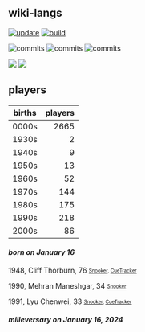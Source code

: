 ## wiki-langs
[![update](https://github.com/dreamerminsk/wiki-langs/actions/workflows/update-tables.yml/badge.svg)](https://github.com/dreamerminsk/wiki-langs/actions/workflows/update-tables.yml)
[![build](https://github.com/dreamerminsk/wiki-langs/actions/workflows/build.yml/badge.svg)](https://github.com/dreamerminsk/wiki-langs/actions/workflows/build.yml)

![commits](https://img.shields.io/github/commit-activity/y/dreamerminsk/wiki-langs)
![commits](https://img.shields.io/github/commit-activity/m/dreamerminsk/wiki-langs)
![commits](https://img.shields.io/github/commit-activity/w/dreamerminsk/wiki-langs)

![](https://img.shields.io/github/languages/code-size/dreamerminsk/wiki-langs)
![](https://img.shields.io/github/repo-size/dreamerminsk/wiki-langs)

## players
| births | players |
| :----: | ------: |
| 0000s | 2665 |
| 1930s | 2 |
| 1940s | 9 |
| 1950s | 13 |
| 1960s | 52 |
| 1970s | 144 |
| 1980s | 175 |
| 1990s | 218 |
| 2000s | 86 |

#### ***born on January 16***
1948, Cliff Thorburn, 76 <sub><sup>[Snooker](http://www.snooker.org/res/index.asp?player=470), [CueTracker](http://cuetracker.net/Players/cliff-thorburn/)</sup></sub>

1990, Mehran Maneshgar, 34 <sub><sup>[Snooker](http://www.snooker.org/res/index.asp?player=2889)</sup></sub>

1991, Lyu Chenwei, 33 <sub><sup>[Snooker](http://www.snooker.org/res/index.asp?player=510), [CueTracker](http://cuetracker.net/Players/lyu-chenwei/)</sup></sub>


#### ***milleversary on January 16, 2024***



